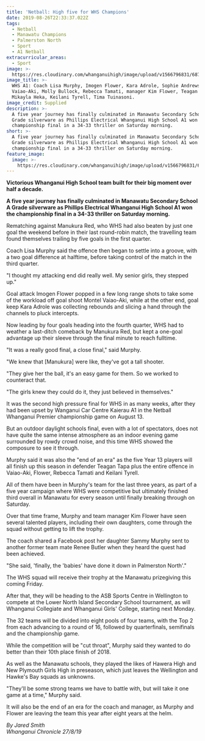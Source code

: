```yaml
---
title: 'Netball: High five for WHS Champions'
date: 2019-08-26T22:33:37.022Z
tags:
  - Netball
  - Manawatu Champions
  - Palmerston North
  - Sport
  - A1 Netball
extracurricular_areas:
  - Sport
image: >-
  https://res.cloudinary.com/whanganuihigh/image/upload/v1566796831/68723125_1328244307324672_4357824769442185216_n.jpg
image_title: >-
  WHS A1: Coach Lisa Murphy, Imogen Flower, Kara Adrole, Sophie Andrews, Montel
  Vaiao-Aki, Molly Bullock, Rebecca Tamati, manager Kim Flower, Teagan Tapa,
  Mikayla Heka, Keilani Tyrell, Tima Tuinasoni.
image_credit: Supplied
description: >-
  A five year journey has finally culminated in Manawatu Secondary School A
  Grade silverware as Phillips Electrical Whanganui High School A1 won the
  championship final in a 34-33 thriller on Saturday morning.
short: >-
  A five year journey has finally culminated in Manawatu Secondary School A
  Grade silverware as Phillips Electrical Whanganui High School A1 won the
  championship final in a 34-33 thriller on Saturday morning.
feature_image:
  image: >-
    https://res.cloudinary.com/whanganuihigh/image/upload/v1566796831/68723125_1328244307324672_4357824769442185216_n.jpg
---
```

**Victorious Whanganui High School team built for their big moment over half a decade.**

**A five year journey has finally culminated in Manawatu Secondary School A Grade silverware as Phillips Electrical Whanganui High School A1 won the championship final in a 34-33 thriller on Saturday morning.**

Rematching against Manukura Red, who WHS had also beaten by just one goal the weekend before in their last round-robin match, the travelling team found themselves trailing by five goals in the first quarter.

Coach Lisa Murphy said the offence then began to settle into a groove, with a two goal difference at halftime, before taking control of the match in the third quarter.

"I thought my attacking end did really well. My senior girls, they stepped up."

Goal attack Imogen Flower popped in a few long range shots to take some of the workload off goal shoot Montel Vaiao-Aki, while at the other end, goal keep Kara Adrole was collecting rebounds and slicing a hand through the channels to pluck intercepts.

Now leading by four goals heading into the fourth quarter, WHS had to weather a last-ditch comeback by Manukura Red, but kept a one-goal advantage up their sleeve through the final minute to reach fulltime.

"It was a really good final, a close final," said Murphy.

"We knew that \[Manukura] were like, they've got a tall shooter.

"They give her the ball, it's an easy game for them. So we worked to counteract that.

"The girls knew they could do it, they just believed in themselves."

It was the second high pressure final for WHS in as many weeks, after they had been upset by Wanganui Car Centre Kaierau A1 in the Netball Whanganui Premier championship game on August 13.

But an outdoor daylight schools final, even with a lot of spectators, does not have quite the same intense atmosphere as an indoor evening game surrounded by rowdy crowd noise, and this time WHS showed the composure to see it through.

Murphy said it was also the "end of an era" as the five Year 13 players will all finish up this season in defender Teagan Tapa plus the entire offence in Vaiao-Aki, Flower, Rebecca Tamati and Keilani Tyrell.

All of them have been in Murphy's team for the last three years, as part of a five year campaign where WHS were competitive but ultimately finished third overall in Manawatu for every season until finally breaking through on Saturday.

Over that time frame, Murphy and team manager Kim Flower have seen several talented players, including their own daughters, come through the squad without getting to lift the trophy.

The coach shared a Facebook post her daughter Sammy Murphy sent to another former team mate Renee Butler when they heard the quest had been achieved.

"She said, 'finally, the 'babies' have done it down in Palmerston North'."

The WHS squad will receive their trophy at the Manawatu prizegiving this coming Friday.

After that, they will be heading to the ASB Sports Centre in Wellington to compete at the Lower North Island Secondary School tournament, as will Whanganui Collegiate and Whanganui Girls' College, starting next Monday.

The 32 teams will be divided into eight pools of four teams, with the Top 2 from each advancing to a round of 16, followed by quarterfinals, semifinals and the championship game.

While the competition will be "cut throat", Murphy said they wanted to do better than their 10th place finish of 2018.

As well as the Manawatu schools, they played the likes of Hawera High and New Plymouth Girls High in preseason, which just leaves the Wellington and Hawke's Bay squads as unknowns.

"They'll be some strong teams we have to battle with, but will take it one game at a time," Murphy said.

It will also be the end of an era for the coach and manager, as Murphy and Flower are leaving the team this year after eight years at the helm.

_By Jared Smith_  
_Whanganui Chronicle 27/8/19_
